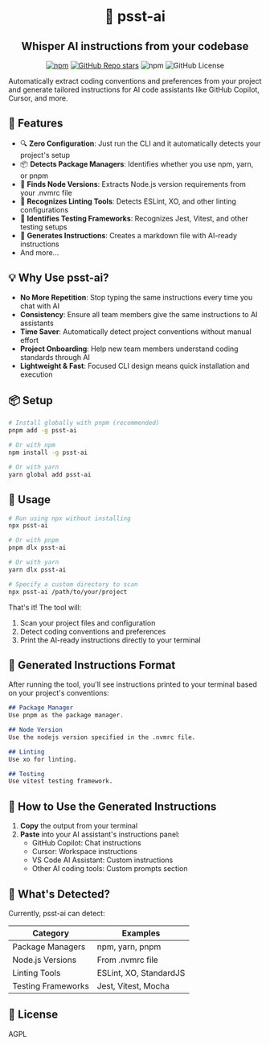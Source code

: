 <h1 align="center">🤫 psst-ai</h1>
<h2 align="center">Whisper AI instructions from your codebase</h2>

<div align="center">

[![npm](https://img.shields.io/npm/v/prisma-openapi)](https://www.npmjs.com/package/psst-ai)
[![GitHub Repo stars](https://img.shields.io/github/stars/nitzano/psst-ai?style=flat)](https://github.com/nitzano/psst-ai/stargazers)
![npm](https://img.shields.io/npm/dw/psst-ai)
![GitHub License](https://img.shields.io/github/license/nitzano/psst-ai)

</div>


Automatically extract coding conventions and preferences from your project and generate tailored instructions for AI code assistants like GitHub Copilot, Cursor, and more.

## 🌟 Features

- 🔍 **Zero Configuration**: Just run the CLI and it automatically detects your project's setup
- 📦 **Detects Package Managers**: Identifies whether you use npm, yarn, or pnpm
- 🔢 **Finds Node Versions**: Extracts Node.js version requirements from your .nvmrc file
- 🧹 **Recognizes Linting Tools**: Detects ESLint, XO, and other linting configurations
- 🧪 **Identifies Testing Frameworks**: Recognizes Jest, Vitest, and other testing setups
- 📝 **Generates Instructions**: Creates a markdown file with AI-ready instructions
- And more...

## 💡 Why Use psst-ai?

- **No More Repetition**: Stop typing the same instructions every time you chat with AI
- **Consistency**: Ensure all team members give the same instructions to AI assistants
- **Time Saver**: Automatically detect project conventions without manual effort
- **Project Onboarding**: Help new team members understand coding standards through AI
- **Lightweight & Fast**: Focused CLI design means quick installation and execution

## 📦 Setup

```bash
# Install globally with pnpm (recommended)
pnpm add -g psst-ai

# Or with npm
npm install -g psst-ai

# Or with yarn
yarn global add psst-ai
```

## 🚀 Usage

```bash
# Run using npx without installing
npx psst-ai

# Or with pnpm
pnpm dlx psst-ai

# Or with yarn
yarn dlx psst-ai

# Specify a custom directory to scan
npx psst-ai /path/to/your/project
```

That's it! The tool will:
1. Scan your project files and configuration
2. Detect coding conventions and preferences 
3. Print the AI-ready instructions directly to your terminal

## 📄 Generated Instructions Format

After running the tool, you'll see instructions printed to your terminal based on your project's conventions:

```markdown
## Package Manager
Use pnpm as the package manager.

## Node Version
Use the nodejs version specified in the .nvmrc file.

## Linting
Use xo for linting.

## Testing
Use vitest testing framework.
```

## 🔧 How to Use the Generated Instructions

1. **Copy** the output from your terminal
2. **Paste** into your AI assistant's instructions panel:
   - GitHub Copilot: Chat instructions
   - Cursor: Workspace instructions
   - VS Code AI Assistant: Custom instructions
   - Other AI coding tools: Custom prompts section

## 🧩 What's Detected?

Currently, psst-ai can detect:

| Category | Examples |
| -------- | -------- |
| Package Managers | npm, yarn, pnpm |
| Node.js Versions | From .nvmrc file |
| Linting Tools | ESLint, XO, StandardJS |
| Testing Frameworks | Jest, Vitest, Mocha |



## 📝 License

AGPL
